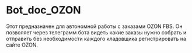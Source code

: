 # Bot_doc_OZON
Этот предназначен для автономной работы с заказами OZON FBS. 
Он позволяет через телеграмм бота видеть какие заказы нужно собрать и отправить без необходимости каждого кладовщика регистрировать на сайте OZON.
